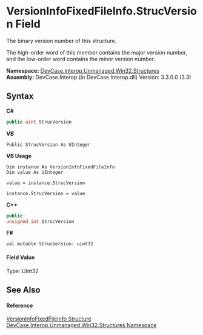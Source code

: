# VersionInfoFixedFileInfo.StrucVersion Field
 

The binary version number of this structure. 

 The high-order word of this member contains the major version number, and the low-order word contains the minor version number.

**Namespace:**&nbsp;<a href="N_DevCase_Interop_Unmanaged_Win32_Structures">DevCase.Interop.Unmanaged.Win32.Structures</a><br />**Assembly:**&nbsp;DevCase.Interop (in DevCase.Interop.dll) Version: 3.3.0.0 (3.3)

## Syntax

**C#**<br />
``` C#
public uint StrucVersion
```

**VB**<br />
``` VB
Public StrucVersion As UInteger
```

**VB Usage**<br />
``` VB Usage
Dim instance As VersionInfoFixedFileInfo
Dim value As UInteger

value = instance.StrucVersion

instance.StrucVersion = value
```

**C++**<br />
``` C++
public:
unsigned int StrucVersion
```

**F#**<br />
``` F#
val mutable StrucVersion: uint32
```


#### Field Value
Type: UInt32

## See Also


#### Reference
<a href="T_DevCase_Interop_Unmanaged_Win32_Structures_VersionInfoFixedFileInfo">VersionInfoFixedFileInfo Structure</a><br /><a href="N_DevCase_Interop_Unmanaged_Win32_Structures">DevCase.Interop.Unmanaged.Win32.Structures Namespace</a><br />